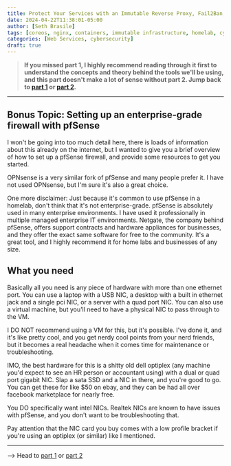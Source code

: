 ```yaml
---
title: Protect Your Services with an Immutable Reverse Proxy, Fail2Ban, and Cloudflare (Part 3)
date: 2024-04-22T11:38:01-05:00
author: [Seth Brasile]
tags: [coreos, nginx, containers, immutable infrastructure, homelab, cybersecurity, cloudflare]
categories: [Web Services, cybersecurity]
draft: true
---
```


>**If you missed part 1, I highly recommend reading through it first to understand the concepts and theory behind the tools we'll be using, and this part doesn't make a lot of sense without part 2. Jump back to [part 1] or [part 2].**

---

## Bonus Topic: Setting up an enterprise-grade firewall with pfSense

I won't be going into too much detail here, there is loads of information about this already on the internet, but I wanted to give you a brief overview of how to set up a pfSense firewall, and provide some resources to get you started.

OPNsense is a very similar fork of pfSense and many people prefer it. I have not used OPNsense, but I'm sure it's also a great choice.

One more disclaimer: Just because it's common to use pfSense in a homelab, don't think that it's not enterprise-grade. pfSense is absolutely used in many enterprise environments. I have used it professionally in multiple managed enterprise IT environments. Netgate, the company behind pfSense, offers support contracts and hardware appliances for businesses, and they offer the exact same software for free to the community. It's a great tool, and I highly recommend it for home labs and businesses of any size.

## What you need

Basically all you need is any piece of hardware with more than one ethernet port. You can use a laptop with a USB NIC, a desktop with a built in ethernet jack and a single pci NIC, or a server with a quad port NIC. You can also use a virtual machine, but you'll need to have a physical NIC to pass through to the VM.

I DO NOT recommend using a VM for this, but it's possible. I've done it, and it's like pretty cool, and you get nerdy cool points from your nerd friends, but it becomes a real headache when it comes time for maintenance or troubleshooting.

IMO, the best hardware for this is a shitty old dell optiplex (any machine you'd expect to see an HR person or accountant using) with a dual or quad port gigabit NIC. Slap a sata SSD and a NIC in there, and you're good to go. You can get these for like $50 on ebay, and they can be had all over facebook marketplace for nearly free.

You DO specifically want intel NICs. Realtek NICs are known to have issues with pfSense, and you don't want to be troubleshooting that.

Pay attention that the NIC card you buy comes with a low profile bracket if you're using an optiplex (or similar) like I mentioned.

<!-- insert amazon link to PC, sata ssd and quad nic here -->

---

--> Head to [part 1] or [part 2]

[part 1]: /posts/protect-your-services-with-an-immutable-reverse-proxy-fail2ban-and-cloudflare-part-1/
[part 2]: /posts/protect-your-services-with-an-immutable-reverse-proxy-fail2ban-and-cloudflare-part-2/
